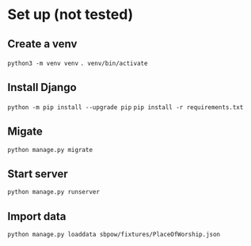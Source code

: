 # Set up (not tested)
## Create a venv
`python3 -m venv venv`
`. venv/bin/activate`
## Install Django
`python -m pip install --upgrade pip`
`pip install -r requirements.txt`
## Migate
`python manage.py migrate`
## Start server
`python manage.py runserver`
## Import data
`python manage.py loaddata sbpow/fixtures/PlaceOfWorship.json`